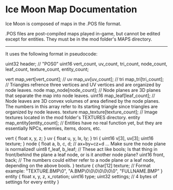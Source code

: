 # Ice Moon Map Documentation
Ice Moon is composed of maps in the .POS file format.

.POS files are post-compiled maps played in-game, but cannot be edited except for entities. They must be in the mod folder's MAPS directory.

  ------

It uses the following format in pseudocode:

uint32 header; // "POS0"
uint16 vert_count, uv_count, tri_count, node_count, leaf_count, texture_count, entity_count;

vert map_vert[vert_count];			//
uv map_uv[uv_count];				// 
tri map_tri[tri_count];				// Triangles refrence three vertices and UV vertices and are organized by node leaves.
node map_node[node_count];			// Node planes are 3D planes that separate the map into node leaves.
uint16 map_leaf[leaf_count];		// Node leaves are 3D convex volumes of area defined by the node planes. The numbers in this array refer to its starting triangle since triangles are organized by node leaves.
texture map_texture[texture_count];	// Image textures located in the mod folder's TEXTURES directory.
entity map_entity[entity_count];	// Entities have no real function yet, but they are essentially NPCs, enemies, items, doors, etc.

vert
{
	float x, y, z;
}
uv
{
	float u, y, lx, ly;
}
tri
{
	uint16 v[3], uv[3];
	uint16 texture;
}
node
{
	float a, b, c, d;		// ax+by+cz+d ... Make sure the node plane is normalized!
	uint8 f_leaf, b_leaf;	// These act like bools; Is that thing in front/behind the plane a leaf node, or is it another node plane?
	uint16 front, back;		// The numbers could either refer to a node plane or a leaf node, depending on the above bools.
}
texture
{
	char[12] texture;	// Format example: "TEXTURE.BMP\0", "A.BMP\0\0\0\0\0\0\0", "FULLNAME.BMP"
}
entity
{
	float x, y, z, x_rotation;
	uint16 type;
	uint32 settings; // 4 bytes of settings for every entity
}